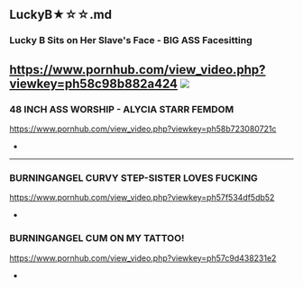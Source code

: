 ## LuckyB★☆☆.md
### Lucky B Sits on Her Slave's Face - BIG ASS Facesitting
https://www.pornhub.com/view_video.php?viewkey=ph58c98b882a424
![](https://ci.phncdn.com/videos/201703/15/109734152/original/(m=ecuKGgaaaa)(mh=76F7F5_Vqoy-O7WW)12.jpg)
---
### 48 INCH ASS WORSHIP - ALYCIA STARR FEMDOM
https://www.pornhub.com/view_video.php?viewkey=ph58b723080721c
- ![]()
---
### BURNINGANGEL CURVY STEP-SISTER LOVES FUCKING
https://www.pornhub.com/view_video.php?viewkey=ph57f534df5db52
- ![]()
### BURNINGANGEL CUM ON MY TATTOO!
https://www.pornhub.com/view_video.php?viewkey=ph57c9d438231e2
- ![]()
